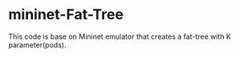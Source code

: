 # mininet-Fat-Tree

This code is base on Mininet emulator that creates a fat-tree with K parameter(pods).
